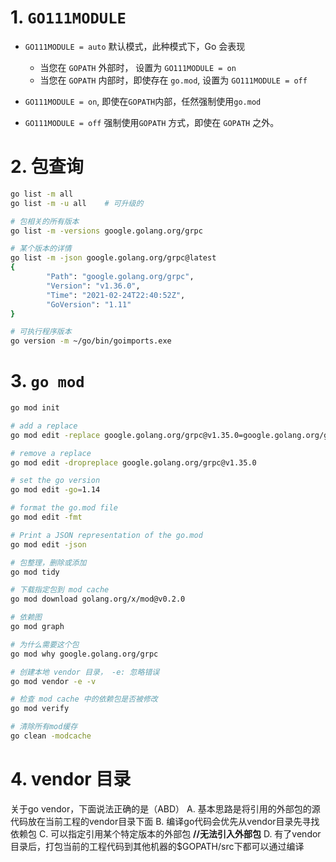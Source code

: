 # 1. `GO111MODULE` 

- `GO111MODULE = auto` 默认模式，此种模式下，Go 会表现

  - 当您在 `GOPATH` 外部时， 设置为 `GO111MODULE = on`
  - 当您在 `GOPATH` 内部时，即使存在 `go.mod`, 设置为 `GO111MODULE = off`
- `GO111MODULE = on`, 即使在`GOPATH`内部，任然强制使用`go.mod`
- `GO111MODULE = off` 强制使用`GOPATH` 方式，即使在 `GOPATH` 之外。



# 2. 包查询

```bash
go list -m all
go list -m -u all    # 可升级的

# 包相关的所有版本
go list -m -versions google.golang.org/grpc

# 某个版本的详情
go list -m -json google.golang.org/grpc@latest
{
        "Path": "google.golang.org/grpc",
        "Version": "v1.36.0",
        "Time": "2021-02-24T22:40:52Z",
        "GoVersion": "1.11"
}

# 可执行程序版本
go version -m ~/go/bin/goimports.exe
```

# 3. `go mod`

```bash
go mod init

# add a replace
go mod edit -replace google.golang.org/grpc@v1.35.0=google.golang.org/grpc@v1.26.0

# remove a replace
go mod edit -dropreplace google.golang.org/grpc@v1.35.0

# set the go version
go mod edit -go=1.14 

# format the go.mod file
go mod edit -fmt

# Print a JSON representation of the go.mod
go mod edit -json

# 包整理，删除或添加
go mod tidy

# 下载指定包到 mod cache
go mod download golang.org/x/mod@v0.2.0

# 依赖图
go mod graph

# 为什么需要这个包
go mod why google.golang.org/grpc

# 创建本地 vendor 目录， -e: 忽略错误
go mod vendor -e -v

# 检查 mod cache 中的依赖包是否被修改
go mod verify

# 清除所有mod缓存
go clean -modcache  
```

# 4. vendor 目录

关于go vendor，下面说法正确的是（ABD）
A. 基本思路是将引用的外部包的源代码放在当前工程的vendor目录下面
B. 编译go代码会优先从vendor目录先寻找依赖包
C. 可以指定引用某个特定版本的外部包  **//无法引入外部包**
D. 有了vendor目录后，打包当前的工程代码到其他机器的$GOPATH/src下都可以通过编译


